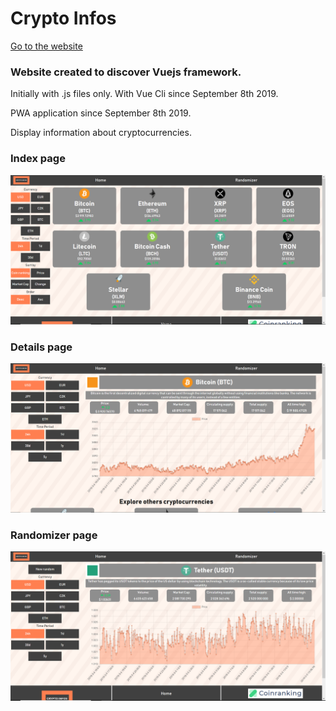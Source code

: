# Crypto Infos

[Go to the website](https://cryptoinfo.bghinc.fr/)

### Website created to discover Vuejs framework.

Initially with .js files only.
With Vue Cli since September 8th 2019.

PWA application since September 8th 2019.

Display information about cryptocurrencies.

### Index page

![Index Page](Images/index.PNG "Index Page Image") 

### Details page

![Details Page](Images/details.PNG "Details Page Image") 

### Randomizer page

![Randomizer Page](Images/randomizer.PNG "Randomizer Page Image") 
